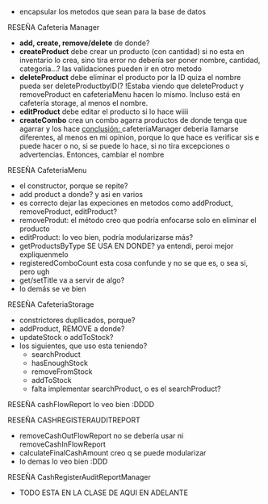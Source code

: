 - encapsular los metodos que sean para la base de datos

RESEÑA Cafeteria Manager
- **add, create, remove/delete** de donde?
- **createProduct** debe crear un producto (con cantidad) si no esta en inventario lo crea, sino tira error
  no debería ser poner nombre, cantidad, categoria...? las validaciones pueden ir en otro metodo
- **deleteProduct** debe eliminar el producto por la ID
  quiza el nombre pueda ser deleteProductbyID(?
  !Estaba viendo que deleteProduct y removeProduct en cafeteriaMenu hacen lo mismo. Incluso está en cafetería storage, al menos el nombre.
- **editProduct** debe editar el producto
  si lo hace wiiii
- **createCombo** crea un combo agarra productos de donde tenga que agarrar y los hace
 <u> conclusión: </u>
  cafeteriaManager deberia llamarse diferentes, al menos en mi opinion, porque lo que hace es verificar sis e puede hacer o no,
  si se puede lo hace, si no tira excepciones o advertencias. Entonces, cambiar el nombre

RESEÑA CafeteriaMenu
- el constructor, porque se repite?
- add product a donde? y asi en varios 
- es correcto dejar las expeciones en metodos como addProduct, removeProduct, editProduct?
- removeProdut: el método creo que podría enfocarse solo en eliminar el producto
- editProduct: lo veo bien, podría modularizarse más?
- getProductsByType SE USA EN DONDE? ya entendi, peroi mejor expliquenmelo
- registeredComboCount esta cosa confunde y no se que es, o sea si, pero ugh
- get/setTitle va a servir de algo?
- lo demás se ve bien

RESEÑA CafeteriaStorage
- constrictores dupllicados, porque? 
- addProduct, REMOVE a donde?
- updateStock o addToStock?
- los siguientes, que uso esta teniendo?
  - searchProduct
  - hasEnoughStock
  - removeFromStock
  - addToStock
  - falta implementar searchProduct, o es el searchProduct?

RESEÑA cashFlowReport
lo veo bien :DDDD

RESEÑA CASHREGISTERAUDITREPORT
- removeCashOutFlowReport no se debería usar ni removeCashInFlowReport
- calculateFinalCashAmount creo q se puede modularizar
- lo demas lo veo bien :DDD

RESEÑA CashRegisterAuditReportManager
- TODO ESTA EN LA CLASE DE AQUI EN ADELANTE